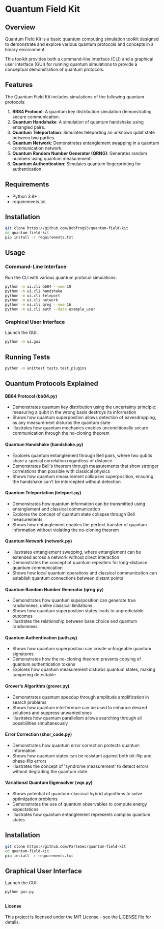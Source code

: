 # Quantum Field Kit

## Overview

Quantum Field Kit is a basic quantum computing simulation toolkit designed to demonstrate and explore various quantum protocols and concepts in a binary environment. 

This toolkit provides both a command-line interface (CLI) and a graphical user interface (GUI) for running quantum simulations to provide a conceptual demonstration of quantum protocols.


## Features

The Quantum Field Kit includes simulations of the following quantum protocols:

1. **BB84 Protocol**: A quantum key distribution simulation demonstrating secure communication.
2. **Quantum Handshake**: A simulation of quantum handshake using entangled pairs.
3. **Quantum Teleportation**: Simulates teleporting an unknown qubit state between two parties.
4. **Quantum Network**: Demonstrates entanglement swapping in a quantum communication network.
5. **Quantum Random Number Generator (QRNG)**: Generates random numbers using quantum measurement.
6. **Quantum Authentication**: Simulates quantum fingerprinting for authentication.


## Requirements

- Python 3.8+
- requirements.txt

## Installation

```bash
git clone https://github.com/Bobfrog93/quantum-field-kit
cd quantum-field-kit
pip install -r requirements.txt
```

## Usage

### Command-Line Interface

Run the CLI with various quantum protocol simulations:

```bash
python -m ui.cli bb84 --num 10
python -m ui.cli handshake
python -m ui.cli teleport
python -m ui.cli network
python -m ui.cli qrng --num 16
python -m ui.cli auth --data example_user
```

### Graphical User Interface

Launch the GUI:

```bash
python -m ui.gui
```

## Running Tests

```bash
python -m unittest tests.test_plugins
```

## Quantum Protocols Explained

#### BB84 Protocol (bb84.py)

- Demonstrates quantum key distribution using the uncertainty principle: measuring a qubit in the wrong basis destroys its information
- Shows how quantum superposition allows detection of eavesdropping, as any measurement disturbs the quantum state
- Illustrates how quantum mechanics enables unconditionally secure communication through the no-cloning theorem

#### Quantum Handshake (handshake.py)

- Explores quantum entanglement through Bell pairs, where two qubits share a special correlation regardless of distance
- Demonstrates Bell's theorem through measurements that show stronger correlations than possible with classical physics
- Shows how quantum measurement collapses superposition, ensuring the handshake can't be intercepted without detection

#### Quantum Teleportation (teleport.py)

- Demonstrates how quantum information can be transmitted using entanglement and classical communication
- Explores the concept of quantum state collapse through Bell measurements
- Shows how entanglement enables the perfect transfer of quantum information without violating the no-cloning theorem

#### Quantum Network (network.py)

- Illustrates entanglement swapping, where entanglement can be extended across a network without direct interaction
- Demonstrates the concept of quantum repeaters for long-distance quantum communication
- Shows how local quantum operations and classical communication can establish quantum connections between distant points

#### Quantum Random Number Generator (qrng.py)

- Demonstrates how quantum superposition can generate true randomness, unlike classical limitations
- Shows how quantum superposition states leads to unpredictable outcomes
- Illustrates the relationship between base choice and quantum randomness

#### Quantum Authentication (auth.py)

- Shows how quantum superposition can create unforgeable quantum signatures
- Demonstrates how the no-cloning theorem prevents copying of quantum authentication tokens
- Explores how quantum measurement disturbs quantum states, making tampering detectable

#### Grover's Algorithm (grover.py)

- Demonstrates quantum speedup through amplitude amplification in search problems
- Shows how quantum interference can be used to enhance desired solutions and suppress unwanted ones
- Illustrates how quantum parallelism allows searching through all possibilities simultaneously

#### Error Correction (shor_code.py)

- Demonstrates how quantum error correction protects quantum information
- Shows how quantum states can be resistant against both bit-flip and phase-flip errors
- Illustrates the concept of 'syndrome measurement' to detect errors without degrading the quantum state

#### Variational Quantum Eigensolver (vqe.py)

- Shows potential of quantum-classical hybrid algorithms to solve optimization problems
- Demonstrates the use of quantum observables to compute energy expectations
- Illustrates how quantum entanglement represents complex quantum states

##

## Installation
```bash
git clone https://github.com/ParleSec/quantum-field-kit
cd quantum-field-kit
pip install -r requirements.txt
```

##
## Graphical User Interface
Launch the GUI:
```bash
python gui.py
```

##
#### License
This project is licensed under the MIT License - see the [LICENSE](LICENSE) file for details.